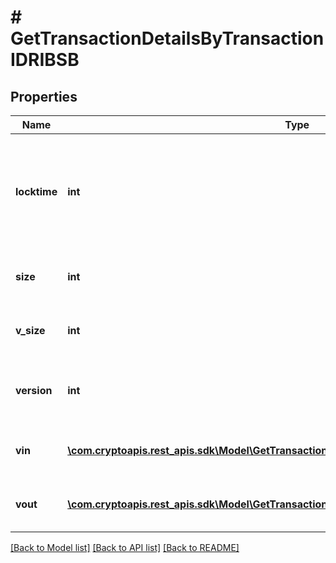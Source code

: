 # # GetTransactionDetailsByTransactionIDRIBSB

## Properties

Name | Type | Description | Notes
------------ | ------------- | ------------- | -------------
**locktime** | **int** | Represents the time at which a particular transaction can be added to the blockchain. |
**size** | **int** | Represents the total size of this transaction. |
**v_size** | **int** | Represents the virtual size of this transaction. |
**version** | **int** | Represents the transaction version number. |
**vin** | [**\com.cryptoapis.rest_apis.sdk\Model\GetTransactionDetailsByTransactionIDRIBSBVinInner[]**](GetTransactionDetailsByTransactionIDRIBSBVinInner.md) | Represents the transaction inputs. |
**vout** | [**\com.cryptoapis.rest_apis.sdk\Model\GetTransactionDetailsByTransactionIDRIBSBVoutInner[]**](GetTransactionDetailsByTransactionIDRIBSBVoutInner.md) | Represents the transaction outputs. |

[[Back to Model list]](../../README.md#models) [[Back to API list]](../../README.md#endpoints) [[Back to README]](../../README.md)
